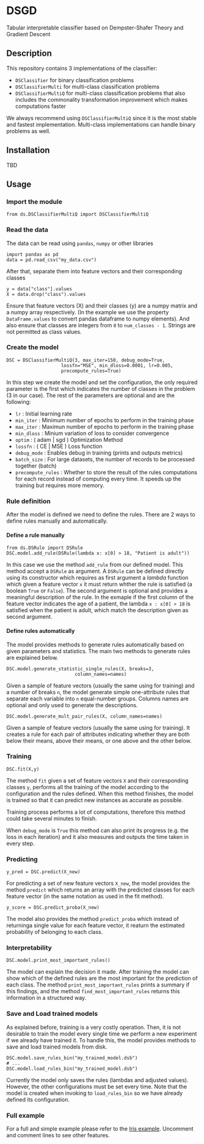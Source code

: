 # DSGD

Tabular interpretable classifier based on Dempster-Shafer Theory and 
Gradient Descent

## Description

This repository contains 3 implementations of the classifier:

- `DSClassifier` for binary classification problems
- `DSClassifierMulti` for multi-class classification problems
- `DSClassifierMultiQ` for multi-class classification problems 
that also includes the commonality transformation improvement 
which makes computations faster

We always recommend using `DSClassifierMultiQ` since it is the 
most stable and fastest implementation. Multi-class implementations
can handle binary problems as well.

## Installation

TBD

## Usage

### Import the module

    from ds.DSClassifierMultiQ import DSClassifierMultiQ
    
### Read the data 

The data can be read using `pandas`, `numpy` or other libraries

    import pandas as pd
    data = pd.read_csv("my_data.csv")

After that, separate them into feature vectors and their corresponding 
classes

    y = data["class"].values
    X = data.drop("class").values
    
Ensure that feature vectors (X) and their classes (y) are a numpy 
matrix and a numpy array respectively. (In the example we use the
property `DataFrame.values` to convert pandas dataframe to numpy 
elements). And also ensure that classes are integers from `0` to
`num_classes - 1`. Strings are not permitted as class values.


### Create the model

    DSC = DSClassifierMultiQ(3, max_iter=150, debug_mode=True, 
                        lossfn="MSE", min_dloss=0.0001, lr=0.005,
                        precompute_rules=True)

In this step we create the model and set the configuration, the only
required parameter is the first which indicates the number of classes
in the problem (3 in our case). The rest of the parameters are optional
and are the following:

- `lr` : Initial learning rate
- `min_iter` : Minimum number of epochs to perform in the training phase
- `max_iter` : Maximun number of epochs to perform in the training phase
- `min_dloss` : Minium variation of loss to consider convergence
- `optim` : ( adam | sgd ) Optimization Method
- `lossfn` : ( CE | MSE ) Loss function
- `debug_mode` : Enables debug in training (prints and outputs metrics)
- `batch_size` : For large datasets, the number of records to be 
processed together (batch)
- `precompute_rules` : Whether to store the result of the rules 
computations for each record instead of computing every time. 
It speeds up the training but requires more memory.

### Rule definition

After the model is defined we need to define the rules. There are 2 ways
to define rules manually and automatically.

#### Define a rule manually

    from ds.DSRule import DSRule
    DSC.model.add_rule(DSRule(lambda x: x[0] > 18, "Patient is adult"))

In this case we use the method `add_rule` from our defined model. This
method accept a `DSRule` as argument. A `DSRule` can be defined directly
using its constructor which requires as first argument a *lambda* 
function which given a feature vector `x` it must return whther the rule
is satisfied (a boolean `True` or `False`). The second argument is 
optional and provides a meaningful description of the rule. In the 
exmaple if the first column of the feature vector indicates the age of a
patient, the lambda `x : x[0] > 18` is satisfied when the patient is adult,
which match the description given as second argument.

#### Define rules automatically

The model provides methods to generate rules automatically based on 
given parameters and statistics. The main two methods to generate rules
are explained below.

    DSC.model.generate_statistic_single_rules(X, breaks=3, 
                             column_names=names)
                             
Given a sample of feature vectors (usually the same using for training)
and a number of breaks `n`, the model generate simple one-attribute 
rules that separate each variable into `n` equal-number groups. Columns 
names are optional and only used to generate the descriptions.

    DSC.model.generate_mult_pair_rules(X, column_names=names)
                             
Given a sample of feature vectors (usually the same using for training).
It creates a rule for each pair of attributes indicating whether they 
are both below their means, above their means, or one above and the 
other below.

### Training

    DSC.fit(X,y)
   
The method `fit` given a set of feature vectors `X` and their 
corresponding classes `y`,  performs all the training of the model
according to the configuration and the rules defined. When this method
finishes, the model is trained so that it can predict new instances 
as accurate as possible.

Training process performs a lot of computations, therefore this method
could take several minutes to finish.

When `debug_mode` is `True` this method can also print its progress 
(e.g. the loss in each iteration) and it also measures and outputs the 
time taken in every step.

### Predicting

    y_pred = DSC.predict(X_new)

For predicting a set of new feature vectors `X_new`, the model provides
the method `predict` which returns an array with the predicted classes
for each feature vector (in the same notation as used in the fit method). 

    y_score = DSC.predict_proba(X_new)

The model also provides the method `predict_proba` which instead of 
returninga single value for each feature vector, it reaturn the 
estimated probability of belonging to each class.

### Interpretability

    DSC.model.print_most_important_rules()

The model can explain the decision it made. After training the model can
show which of the defined rules are the most important for the prediction
of each class. The method `print_most_important_rules` prints a summary
if this findings, and the method `find_most_important_rules` returns this
information in a structured way.

### Save and Load trained models

As explained before, training is a very costly operation. Then, it is not 
desirable to train the model every single time we perform a new experiment
if we already have trained it. To handle this, the model provides methods 
to save and load trained models from disk.

    DSC.model.save_rules_bin("my_trained_model.dsb")
    # ...
    DSC.model.load_rules_bin("my_trained_model.dsb")
    
Currently the model only saves the rules (lambdas and adjusted values). 
However, the other configurations must be set every time. Note that the 
model is created when invoking to `load_rules_bin` so we have already
defined its configuration.


### Full example

For a full and simple example please refer to the [Iris example](https://github.com/Sergio-P/DSGD/blob/master/examples/ds_model_iris_3.py). 
Uncomment and comment lines to see other features. 
